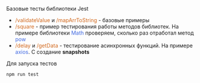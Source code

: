 Базовые тесты библиотеки Jest

- <span style="color: Chocolate">/validateValue</span> и <span style="color: Chocolate">/mapArrToString</span> - базовые примеры
- <span style="color: Chocolate">/square</span> - пример тестирования работы методов библиотек. На примере библиотеки <span style="color:RoyalBlue">Math</span> проверяем, сколько раз отработал метод <span style="color:RoyalBlue">pow</span>
- <span style="color: Chocolate">/delay</span> и <span style="color: Chocolate">/getData</span> - тестирование асинхронных функций. На примере <span style="color:RoyalBlue">axios</span>. С создание **snapshots**

Для запуска тестов
```
npm run test
```